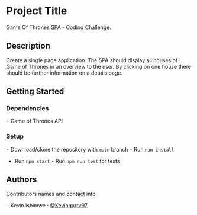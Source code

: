 # Project Title

Game Of Thrones SPA - Coding Challenge.

## Description

Create a single page application. The SPA should display all houses of Game of Thrones in an overview to the user. By clicking on one house there should be further information on a details page.

## Getting Started

### Dependencies

 ⁃ Game of Thrones API

### Setup

 ⁃ Download/clone the repository with `main` branch
 ⁃ Run `npm install`
 - Run `npm start`
 ⁃ Run `npm run test` for tests

## Authors

Contributors names and contact info

 ⁃ Kevin Ishimwe : [@Kevingarry97](https://github.com/kevingarry97)